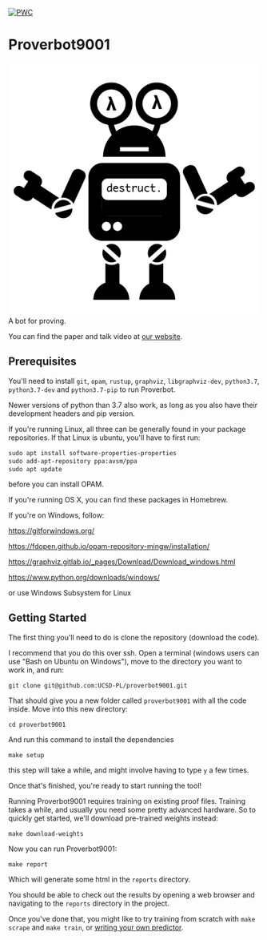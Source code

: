 [![PWC](https://img.shields.io/endpoint.svg?url=https://paperswithcode.com/badge/generating-correctness-proofs-with-neural/automated-theorem-proving-on-compcert)](https://paperswithcode.com/sota/automated-theorem-proving-on-compcert?p=generating-correctness-proofs-with-neural)

# Proverbot9001
![Proverbot logo](proverbotlogo-01.png)
A bot for proving.

You can find the paper and talk video at [our website](https://proverbot9001.ucsd.edu).

## Prerequisites

You'll need to install `git`, `opam`, `rustup`, `graphviz`, `libgraphviz-dev`,
`python3.7`, `python3.7-dev` and `python3.7-pip` to run Proverbot.

Newer versions of python than 3.7 also work, as long as you also have
their development headers and pip version.

If you're running Linux, all three can be generally found in your package repositories.
If that Linux is ubuntu, you'll have to first run:
```
sudo apt install software-properties-properties
sudo add-apt-repository ppa:avsm/ppa
sudo apt update
```
before you can install OPAM.

If you're running OS X, you can find these packages in Homebrew.

If you're on Windows, follow:

https://gitforwindows.org/

https://fdopen.github.io/opam-repository-mingw/installation/

https://graphviz.gitlab.io/_pages/Download/Download_windows.html

https://www.python.org/downloads/windows/

or use Windows Subsystem for Linux

## Getting Started

The first thing you'll need to do is clone the repository (download the code).

I recommend that you do this over ssh. Open a terminal (windows users
can use "Bash on Ubuntu on Windows"), move to the directory you want
to work in, and run:

```
git clone git@github.com:UCSD-PL/proverbot9001.git
```

That should give you a new folder called `proverbot9001` with all the
code inside. Move into this new directory:

```
cd proverbot9001
```

And run this command to install the dependencies

```
make setup
```

this step will take a while, and might involve having to type `y` a
few times.

Once that's finished, you're ready to start running the tool!

Running Proverbot9001 requires training on existing proof
files. Training takes a while, and usually you need some pretty
advanced hardware. So to quickly get started, we'll download
pre-trained weights instead:

```
make download-weights
```

Now you can run Proverbot9001:

```
make report
```

Which will generate some html in the `reports` directory.

You should be able to check out the results by opening a web browser
and navigating to the `reports` directory in the project.

Once you've done that, you might like to try training from scratch
with `make scrape` and `make train`, or [writing your own
predictor](predictor.md).
